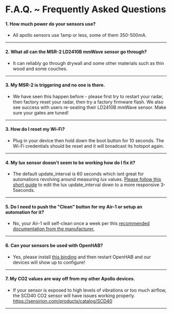 # F.A.Q. ~ Frequently Asked Questions

#### 1\. How much power do your sensors use?

* All apollo sensors use 1amp or less, some of them 350-500mA.

---

#### 2\. What all can the MSR-2 LD2410B mmWave sensor go through?

* It can reliably go through drywall and some other materials such as thin wood and some couches.

---

#### 3\. My MSR-2 is triggering and no one is there.

* We have seen this happen before - please first try to restart your radar, then factory reset your radar, then try a factory firmware flash. We also see success with users re-seating their LD2410B mmWave sensor. Make sure your gates are tuned!

---

#### **3\. How do I reset my Wi-Fi?**

* Plug in your device then hold down the boot button for 10 seconds. The Wi-Fi credentials should be reset and it will broadcast its hotspot again.

---

#### **4\. My lux sensor doesn't seem to be working how do I fix it?**

* The default update\_interval is 60 seconds which isnt great for automations revolving around measuring lux values. [Please follow this short guide](https://wiki.apolloautomation.com/products/general/tutorials/how-to-edit-your-sensor's-lux-update-interval/ "How to Edit your lux sensor update interval") to edit the lux update\_interval down to a more responsive 3-5seconds.

---

#### **5\. Do I need to push the "Clean" button for my Air-1 or setup an automation for it?**

* No, your Air-1 will self-clean once a week per this [recommended documentation from the manufacturer.](https://sensirion.com/media/documents/6791EFA0/62A1F68F/Sensirion_Datasheet_Environmental_Node_SEN5x.pdf)

---

#### **6\. Can your sensors be used with OpenHAB?**

* Yes, please install [this binding](https://github.com/seime/openhab-esphome "OpenHAB-ESPHome") and then restart OpenHAB and our devices will show up to configure!

---

#### **7\. My CO2 values are way off from my other Apollo devices.**

* If your sensor is exposed to high levels of vibrations or too much airflow, the SCD40 CO2 sensor will have issues working properly. https://sensirion.com/products/catalog/SCD40

---
